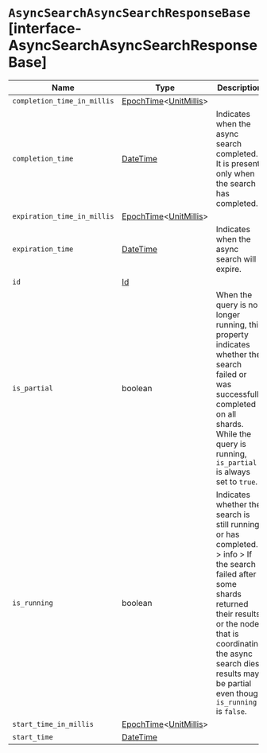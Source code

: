# `AsyncSearchAsyncSearchResponseBase` [interface-AsyncSearchAsyncSearchResponseBase]

| Name | Type | Description |
| - | - | - |
| `completion_time_in_millis` | [EpochTime](./EpochTime.md)<[UnitMillis](./UnitMillis.md)> | &nbsp; |
| `completion_time` | [DateTime](./DateTime.md) | Indicates when the async search completed. It is present only when the search has completed. |
| `expiration_time_in_millis` | [EpochTime](./EpochTime.md)<[UnitMillis](./UnitMillis.md)> | &nbsp; |
| `expiration_time` | [DateTime](./DateTime.md) | Indicates when the async search will expire. |
| `id` | [Id](./Id.md) | &nbsp; |
| `is_partial` | boolean | When the query is no longer running, this property indicates whether the search failed or was successfully completed on all shards. While the query is running, `is_partial` is always set to `true`. |
| `is_running` | boolean | Indicates whether the search is still running or has completed. > info > If the search failed after some shards returned their results or the node that is coordinating the async search dies, results may be partial even though `is_running` is `false`. |
| `start_time_in_millis` | [EpochTime](./EpochTime.md)<[UnitMillis](./UnitMillis.md)> | &nbsp; |
| `start_time` | [DateTime](./DateTime.md) | &nbsp; |
